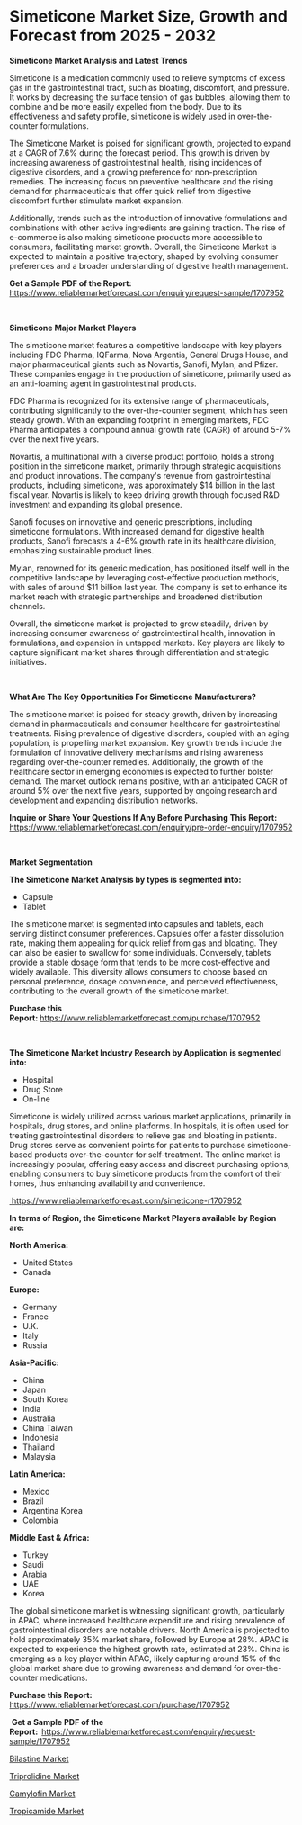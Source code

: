<p><h1>Simeticone Market Size, Growth and Forecast from 2025 - 2032</h1></p><p><strong>Simeticone Market Analysis and Latest Trends</strong></p>
<p><p>Simeticone is a medication commonly used to relieve symptoms of excess gas in the gastrointestinal tract, such as bloating, discomfort, and pressure. It works by decreasing the surface tension of gas bubbles, allowing them to combine and be more easily expelled from the body. Due to its effectiveness and safety profile, simeticone is widely used in over-the-counter formulations.</p><p>The Simeticone Market is poised for significant growth, projected to expand at a CAGR of 7.6% during the forecast period. This growth is driven by increasing awareness of gastrointestinal health, rising incidences of digestive disorders, and a growing preference for non-prescription remedies. The increasing focus on preventive healthcare and the rising demand for pharmaceuticals that offer quick relief from digestive discomfort further stimulate market expansion.</p><p>Additionally, trends such as the introduction of innovative formulations and combinations with other active ingredients are gaining traction. The rise of e-commerce is also making simeticone products more accessible to consumers, facilitating market growth. Overall, the Simeticone Market is expected to maintain a positive trajectory, shaped by evolving consumer preferences and a broader understanding of digestive health management.</p></p>
<p><strong>Get a Sample PDF of the Report:&nbsp;</strong> <a href="https://www.reliablemarketforecast.com/enquiry/request-sample/1707952?utm_campaign=2038&utm_medium=2&utm_source=Github&utm_content=ia&utm_term=08032025&utm_id=simeticone">https://www.reliablemarketforecast.com/enquiry/request-sample/1707952</a></p>
<p>&nbsp;</p>
<p><strong>Simeticone Major Market Players</strong></p>
<p><p>The simeticone market features a competitive landscape with key players including FDC Pharma, IQFarma, Nova Argentia, General Drugs House, and major pharmaceutical giants such as Novartis, Sanofi, Mylan, and Pfizer. These companies engage in the production of simeticone, primarily used as an anti-foaming agent in gastrointestinal products.</p><p>FDC Pharma is recognized for its extensive range of pharmaceuticals, contributing significantly to the over-the-counter segment, which has seen steady growth. With an expanding footprint in emerging markets, FDC Pharma anticipates a compound annual growth rate (CAGR) of around 5-7% over the next five years.</p><p>Novartis, a multinational with a diverse product portfolio, holds a strong position in the simeticone market, primarily through strategic acquisitions and product innovations. The company's revenue from gastrointestinal products, including simeticone, was approximately $14 billion in the last fiscal year. Novartis is likely to keep driving growth through focused R&D investment and expanding its global presence.</p><p>Sanofi focuses on innovative and generic prescriptions, including simeticone formulations. With increased demand for digestive health products, Sanofi forecasts a 4-6% growth rate in its healthcare division, emphasizing sustainable product lines.</p><p>Mylan, renowned for its generic medication, has positioned itself well in the competitive landscape by leveraging cost-effective production methods, with sales of around $11 billion last year. The company is set to enhance its market reach with strategic partnerships and broadened distribution channels.</p><p>Overall, the simeticone market is projected to grow steadily, driven by increasing consumer awareness of gastrointestinal health, innovation in formulations, and expansion in untapped markets. Key players are likely to capture significant market shares through differentiation and strategic initiatives.</p></p>
<p>&nbsp;</p>
<p><strong>What Are The Key Opportunities For Simeticone Manufacturers?</strong></p>
<p><p>The simeticone market is poised for steady growth, driven by increasing demand in pharmaceuticals and consumer healthcare for gastrointestinal treatments. Rising prevalence of digestive disorders, coupled with an aging population, is propelling market expansion. Key growth trends include the formulation of innovative delivery mechanisms and rising awareness regarding over-the-counter remedies. Additionally, the growth of the healthcare sector in emerging economies is expected to further bolster demand. The market outlook remains positive, with an anticipated CAGR of around 5% over the next five years, supported by ongoing research and development and expanding distribution networks.</p></p>
<p><strong>Inquire or Share Your Questions If Any Before Purchasing This Report:</strong> <a href="https://www.reliablemarketforecast.com/enquiry/pre-order-enquiry/1707952?utm_campaign=2038&utm_medium=2&utm_source=Github&utm_content=ia&utm_term=08032025&utm_id=simeticone">https://www.reliablemarketforecast.com/enquiry/pre-order-enquiry/1707952</a></p>
<p>&nbsp;</p>
<p><strong>Market Segmentation</strong></p>
<p><strong>The Simeticone Market Analysis by types is segmented into:</strong></p>
<p><ul><li>Capsule</li><li>Tablet</li></ul></p>
<p><p>The simeticone market is segmented into capsules and tablets, each serving distinct consumer preferences. Capsules offer a faster dissolution rate, making them appealing for quick relief from gas and bloating. They can also be easier to swallow for some individuals. Conversely, tablets provide a stable dosage form that tends to be more cost-effective and widely available. This diversity allows consumers to choose based on personal preference, dosage convenience, and perceived effectiveness, contributing to the overall growth of the simeticone market.</p></p>
<p><strong>Purchase this Report:&nbsp;</strong><a href="https://www.reliablemarketforecast.com/purchase/1707952?utm_campaign=2038&utm_medium=2&utm_source=Github&utm_content=ia&utm_term=08032025&utm_id=simeticone">https://www.reliablemarketforecast.com/purchase/1707952</a></p>
<p>&nbsp;</p>
<p><strong>The Simeticone Market Industry Research by Application is segmented into:</strong></p>
<p><ul><li>Hospital</li><li>Drug Store</li><li>On-line</li></ul></p>
<p><p>Simeticone is widely utilized across various market applications, primarily in hospitals, drug stores, and online platforms. In hospitals, it is often used for treating gastrointestinal disorders to relieve gas and bloating in patients. Drug stores serve as convenient points for patients to purchase simeticone-based products over-the-counter for self-treatment. The online market is increasingly popular, offering easy access and discreet purchasing options, enabling consumers to buy simeticone products from the comfort of their homes, thus enhancing availability and convenience.</p></p>
<p><a href="https://www.reliablemarketforecast.com/simeticone-r1707952?utm_campaign=2038&utm_medium=2&utm_source=Github&utm_content=ia&utm_term=08032025&utm_id=simeticone">&nbsp;https://www.reliablemarketforecast.com/simeticone-r1707952</a></p>
<p><strong>In terms of Region, the Simeticone Market Players available by Region are:</strong></p>
<p>
    <p> <strong> North America: </strong>
        <ul>
            <li>United States</li>
            <li>Canada</li>
        </ul>
        </p> 
    <p> <strong> Europe: </strong>
        <ul>
            <li>Germany</li>
            <li>France</li>
            <li>U.K.</li>
            <li>Italy</li>
            <li>Russia</li>
        </ul>
        </p> 
    <p> <strong> Asia-Pacific: </strong>
        <ul>
            <li>China</li>
            <li>Japan</li>
            <li>South Korea</li>
            <li>India</li>
            <li>Australia</li>
            <li>China Taiwan</li>
            <li>Indonesia</li>
            <li>Thailand</li>
            <li>Malaysia</li>
        </ul>
        </p> 
    <p> <strong> Latin America: </strong>
        <ul>
            <li>Mexico</li>
            <li>Brazil</li>
            <li>Argentina Korea</li>
            <li>Colombia</li>
        </ul>
        </p> 
    <p> <strong> Middle East & Africa: </strong>
        <ul>
            <li>Turkey</li>
            <li>Saudi</li>
            <li>Arabia</li>
            <li>UAE</li>
            <li>Korea</li>
        </ul>
    </p>
    </p>
<p><p>The global simeticone market is witnessing significant growth, particularly in APAC, where increased healthcare expenditure and rising prevalence of gastrointestinal disorders are notable drivers. North America is projected to hold approximately 35% market share, followed by Europe at 28%. APAC is expected to experience the highest growth rate, estimated at 23%. China is emerging as a key player within APAC, likely capturing around 15% of the global market share due to growing awareness and demand for over-the-counter medications.</p></p>
<p><strong>Purchase this Report: </strong><a href="https://www.reliablemarketforecast.com/purchase/1707952?utm_campaign=2038&utm_medium=2&utm_source=Github&utm_content=ia&utm_term=08032025&utm_id=simeticone">https://www.reliablemarketforecast.com/purchase/1707952</a></p>
<p>&nbsp;<strong>Get a Sample PDF of the Report:&nbsp;&nbsp;</strong><a href="https://www.reliablemarketforecast.com/enquiry/request-sample/1707952?utm_campaign=2038&utm_medium=2&utm_source=Github&utm_content=ia&utm_term=08032025&utm_id=simeticone">https://www.reliablemarketforecast.com/enquiry/request-sample/1707952</a></p>
<p><strong></strong></p>
<p><p><a href="https://github.com/elizabethdagraca/Market-Research-Report-List-5/blob/main/bilastine-market.md?utm_campaign=2038&utm_medium=2&utm_source=Github&utm_content=ia&utm_term=08032025&utm_id=simeticone">Bilastine Market</a></p><p><a href="https://github.com/awwqamet/Market-Research-Report-List-1/blob/main/triprolidine-market.md?utm_campaign=2038&utm_medium=2&utm_source=Github&utm_content=ia&utm_term=08032025&utm_id=simeticone">Triprolidine Market</a></p><p><a href="https://github.com/phillpfantis/Market-Research-Report-List-1/blob/main/camylofin-market.md?utm_campaign=2038&utm_medium=2&utm_source=Github&utm_content=ia&utm_term=08032025&utm_id=simeticone">Camylofin Market</a></p><p><a href="https://github.com/stuwinawisa/Market-Research-Report-List-1/blob/main/tropicamide-market.md?utm_campaign=2038&utm_medium=2&utm_source=Github&utm_content=ia&utm_term=08032025&utm_id=simeticone">Tropicamide Market</a></p></p>